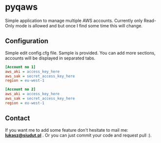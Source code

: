 # pyqaws

Simple application to manage multiple AWS accounts. Currently only Read-Only mode is allowed and but once I find some time this will change.

## Configuration

Simple edit config.cfg file. Sample is provided. You can add more sections, accounts will be displayed in separated tabs.

```ini
[Account no 1]
aws_aki = access_key_here
aws_sak = secret_access_key_here
region = eu-west-1

[Account no 2]
aws_aki = access_key_here
aws_sak = secret_access_key_here
region = eu-west-1
```

## Contact

If you want me to add some feature don't hesitate to mail me: **lukasz@siudut.pl** . Or you can just commit your code and request pull :).
